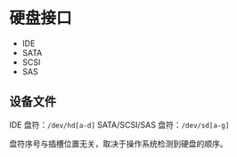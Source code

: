 # 硬盘接口

* IDE
* SATA
* SCSI
* SAS

## 设备文件

IDE 盘符：`/dev/hd[a-d]`
SATA/SCSI/SAS 盘符：`/dev/sd[a-g]`

盘符序号与插槽位置无关，取决于操作系统检测到硬盘的顺序。
